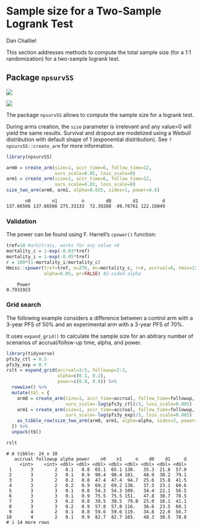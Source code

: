 # Sample size for a Two-Sample Logrank Test
Dan Chaltiel

This section addresses methods to compute the total sample size (for a
1:1 randomization) for a two-sample logrank test.

## Package `npsurvSS`

![](https://img.shields.io/badge/East-Untested-blue.svg)

![](https://img.shields.io/badge/nQuery-Untested-blue.svg)

The package `npsurvSS` allows to compute the sample size for a logrank
test.

During arms creation, the `size` parameter is irrelevant and any
value\>0 will yield the same results. Survival and dropout are modelized
using a Weibull distribution with default shape of 1 (exponential
distribution). See `?npsurvSS::create_arm` for more information.

``` r
library(npsurvSS)

arm0 = create_arm(size=1, accr_time=6, follow_time=12, 
                  surv_scale=0.05, loss_scale=0)
arm1 = create_arm(size=1, accr_time=6, follow_time=12, 
                  surv_scale=0.03, loss_scale=0)
size_two_arm(arm0, arm1, alpha=0.025, sides=1, power=0.8)
```

           n0        n1         n        d0        d1         d 
    137.66566 137.66566 275.33133  72.39288  49.76761 122.16049 

### Validation

The power can be found using F. Harrell’s `cpower()` function:

``` r
tref=10 #arbitraty, works for any value >0
mortality_c = 1-exp(-0.03*tref)
mortality_i = 1-exp(-0.05*tref)
r = 100*(1-mortality_i/mortality_c)
Hmisc::cpower(tref=tref, n=276, mc=mortality_c, r=r, accrual=6, tmin=12, 
              alpha=0.05, pr=FALSE) #2-sided alpha
```

        Power 
    0.7931923 

### Grid search

The following example considers a difference between a control arm with
a 3-year PFS of 50% and an experimental arm with a 3-year PFS of 70%.

It uses `expand_grid()` to calculate the sample size for an abitrary
number of scenarios of accrual/follow-up time, alpha, and power.

``` r
library(tidyverse)
pfs3y_ctl = 0.5
pfs3y_exp = 0.7
rslt = expand_grid(accrual=3:5, followup=2:3,
                   alpha=c(0.1, 0.2),
                   power=c(0.8, 0.9)) %>%
  rowwise() %>% 
  mutate(tbl = {
    arm0 = create_arm(size=1, accr_time=accrual, follow_time=followup, 
                      surv_scale=-log(pfs3y_ctl)/3, loss_scale=0.005)
    arm1 = create_arm(size=1, accr_time=accrual, follow_time=followup, 
                      surv_scale=-log(pfs3y_exp)/3, loss_scale=0.005)
    as_tibble_row(size_two_arm(arm0, arm1, alpha=alpha, sides=2, power=power))
  }) %>% 
  unpack(tbl)

rslt
```

    # A tibble: 24 x 10
       accrual followup alpha power    n0    n1     n    d0    d1     d
         <int>    <int> <dbl> <dbl> <dbl> <dbl> <dbl> <dbl> <dbl> <dbl>
     1       3        2   0.1   0.8  65.1  65.1 130.   35.3  21.8  57.0
     2       3        2   0.1   0.9  90.4  90.4 181.   48.9  30.2  79.1
     3       3        2   0.2   0.8  47.4  47.4  94.7  25.6  15.8  41.5
     4       3        2   0.2   0.9  69.2  69.2 138.   37.5  23.1  60.6
     5       3        3   0.1   0.8  54.3  54.3 109.   34.4  22.1  56.5
     6       3        3   0.1   0.9  75.5  75.5 151.   47.8  30.7  78.5
     7       3        3   0.2   0.8  39.5  39.5  79.0  25.0  16.1  41.1
     8       3        3   0.2   0.9  57.8  57.8 116.   36.6  23.5  60.1
     9       4        2   0.1   0.8  59.6  59.6 119.   34.8  22.0  56.7
    10       4        2   0.1   0.9  82.7  82.7 165.   48.3  30.5  78.8
    # i 14 more rows
